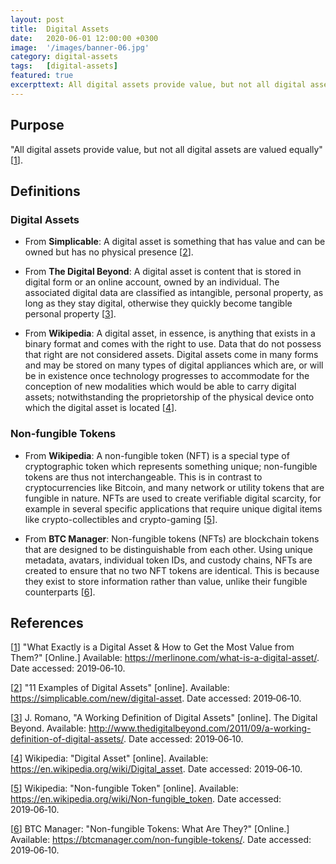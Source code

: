 ```yaml
---
layout: post
title:  Digital Assets
date:   2020-06-01 12:00:00 +0300
image:  '/images/banner-06.jpg'
category: digital-assets
tags:   [digital-assets]
featured: true
excerpttext: All digital assets provide value, but not all digital assets are valued equally
---
```


## Purpose

"All digital assets provide value, but not all digital assets are valued equally" [[1]].

## Definitions

### Digital Assets

- From **Simplicable**: A digital asset is something that has value and can be owned but has no physical presence [[2]].

- From **The Digital Beyond**: A digital asset is content that is stored in digital form or an online account, owned by an individual. The associated
  digital data are classified as intangible, personal property, as long as they stay digital, otherwise they quickly
  become tangible personal property [[3]].

- From **Wikipedia**: A digital asset, in essence, is anything that exists in a binary format and comes with the right to use. Data that do
  not possess that right are not considered assets. Digital assets come in many forms and may be stored on many types of
  digital appliances which are, or will be in existence once technology progresses to accommodate for the conception of
  new modalities which would be able to carry digital assets; notwithstanding the proprietorship of the physical device
  onto which the digital asset is located [[4]].

### Non-fungible Tokens

- From **Wikipedia**: A non-fungible token (NFT) is a special type of cryptographic token which represents something unique; non-fungible
  tokens are thus not interchangeable. This is in contrast to cryptocurrencies like Bitcoin, and many network or utility
  tokens that are fungible in nature. NFTs are used to create verifiable digital scarcity, for example in several
  specific applications that require unique digital items like crypto-collectibles and crypto-gaming [[5]].

- From **BTC Manager**: Non-fungible tokens (NFTs) are blockchain tokens that are designed to be distinguishable from each other. Using unique
  metadata, avatars, individual token IDs, and custody chains, NFTs are created to ensure that no two NFT tokens are
  identical. This is because they exist to store information rather than value, unlike their fungible counterparts [[6]].

## References

[[1]] "What Exactly is a Digital Asset & How to Get the Most Value from Them?" [Online.]
Available: <https://merlinone.com/what-is-a-digital-asset/>. Date accessed: 2019&#8209;06&#8209;10.

[1]: https://merlinone.com/what-is-a-digital-asset/
"What Exactly is a Digital
Asset & How to Get the
Most Value from Them?"

[[2]] "11 Examples of Digital Assets" [online].
Available: <https://simplicable.com/new/digital-asset>.
Date accessed: 2019&#8209;06&#8209;10.

[2]: https://simplicable.com/new/digital-asset
"11 Examples of
Digital Assets"

[[3]] J. Romano, "A Working Definition of Digital Assets" [online]. The Digital Beyond. Available: <http://www.thedigitalbeyond.com/2011/09/a-working-definition-of-digital-assets/>. Date accessed: 2019&#8209;06&#8209;10.

[3]: http://www.thedigitalbeyond.com/2011/09/a-working-definition-of-digital-assets/
"A Working Definition of Digital Assets"

[[4]] Wikipedia: "Digital Asset" [online].
Available: <https://en.wikipedia.org/wiki/Digital_asset>.
Date accessed: 2019&#8209;06&#8209;10.

[4]: https://en.wikipedia.org/wiki/Digital_asset
"Digital Asset"

[[5]] Wikipedia: "Non-fungible Token" [online].
Available: <https://en.wikipedia.org/wiki/Non-fungible_token>.
Date accessed: 2019&#8209;06&#8209;10.

[5]: https://en.wikipedia.org/wiki/Non-fungible_token
"Non-fungible Token"

[[6]] BTC Manager: "Non-fungible Tokens: What Are They?" [Online.]
Available: <https://btcmanager.com/non-fungible-tokens/>.
Date accessed: 2019&#8209;06&#8209;10.

[6]: https://btcmanager.com/non-fungible-tokens/
"Non-fungible Tokens:
What Are They?"

